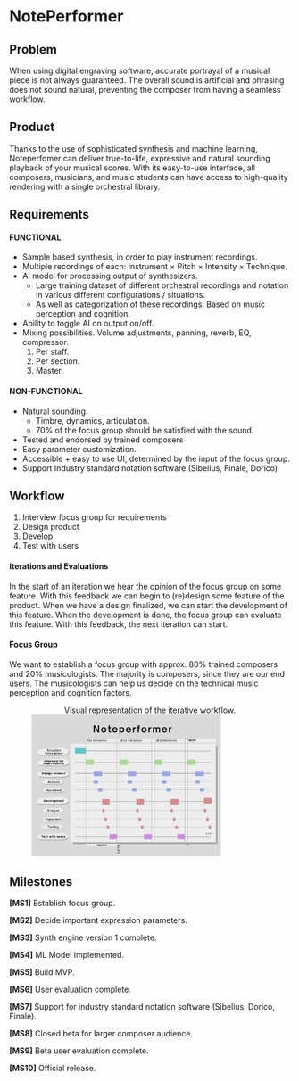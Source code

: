 # **NotePerformer**

## Problem
When using digital engraving software, accurate portrayal of a musical piece is not always guaranteed.
The overall sound is artificial and phrasing does not sound natural, preventing the composer from having a seamless workflow. 

## Product
Thanks to the use of sophisticated synthesis and machine learning,
Noteperfomer can deliver true-to-life, expressive and natural
sounding playback of your musical scores. 
With its easy-to-use interface, all composers, musicians, and music students can
have access to high-quality rendering with a single orchestral library. 

## Requirements
#### FUNCTIONAL
+ Sample based synthesis, in order to play instrument recordings.
+ Multiple recordings of each: Instrument $\times$ Pitch $\times$  Intensity $\times$ Technique.
+ AI model for processing output of synthesizers.
  - Large training dataset of different orchestral recordings and notation in various different configurations / situations.
  - As well as categorization of these recordings. Based on music perception and cognition.
+ Ability to toggle AI on output on/off.
+ Mixing possibilities. Volume adjustments, panning, reverb, EQ, compressor.
  1. Per staff.
  2. Per section.
  3. Master.

#### NON-FUNCTIONAL
+ Natural sounding.
  - Timbre, dynamics, articulation.
  - 70% of the focus group should be satisfied with the sound.
+ Tested and endorsed by trained composers
+ Easy parameter customization.
+ Accessible + easy to use UI, determined by the input of the focus group. 
+ Support Industry standard notation software (Sibelius, Finale, Dorico)

## Workflow
1. Interview focus group for requirements
2. Design product
3. Develop
4. Test with users

#### Iterations and Evaluations
In the start of an iteration we hear the opinion of the focus group
on some feature. With this feedback we can begin to (re)design some feature of the product.
When we have a design finalized, we can start the development of this feature.
When the development is done, the focus group can evaluate this feature.
With this feedback, the next iteration can start.

#### Focus Group
We want to establish a focus group with approx. 80% trained composers and 20% musicologists.
The majority is composers, since they are our end users.
The musicologists can help us decide on the technical music perception and cognition factors.

<figure>
<figcaption align = "center">
Visual representation of the iterative workflow.
</figcaption>
<img src="pictures/gantt.png"
<style width="80%">
</figure>

## Milestones
**[MS1]** Establish focus group.

**[MS2]** Decide important expression parameters.

**[MS3]** Synth engine version 1 complete.

**[MS4]** ML Model implemented. 

**[MS5]** Build MVP.

**[MS6]** User evaluation complete.

**[MS7]** Support for industry standard notation software (Sibelius, Dorico, Finale).

**[MS8]** Closed beta for larger composer audience.

**[MS9]** Beta user evaluation complete.

**[MS10]** Official release.

